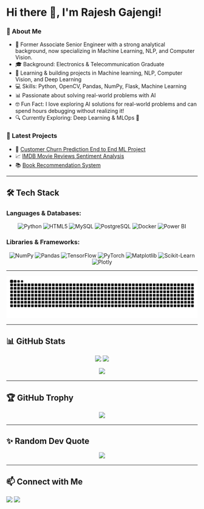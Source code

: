 
<!--
**Rajesh9825/Rajesh9825** is a ✨ _special_ ✨ repository because its `README.md` (this file) appears on your GitHub profile.

Here are some ideas to get you started:

- 🔭 I’m currently working on ...
- 🌱 I’m currently learning ...
- 👯 I’m looking to collaborate on ...
- 🤔 I’m looking for help with ...
- 💬 Ask me about ...
- 📫 How to reach me: ...
- 😄 Pronouns: ...
- ⚡ Fun fact: ...
-->


# Hi there 👋, I'm Rajesh Gajengi!

### 🚀 About Me
- 🔄 Former Associate Senior Engineer with a strong analytical background, now specializing in Machine Learning, NLP, and Computer Vision.
- 🎓 Background: Electronics & Telecommunication Graduate  
- 🧠 Learning & building projects in Machine learning, NLP, Computer Vision, and Deep Learning  
- 💻 Skills: Python, OpenCV, Pandas, NumPy, Flask, Machine Learning  
- 📊 Passionate about solving real-world problems with AI
- 🤓 Fun Fact: I love exploring AI solutions for real-world problems and can spend hours debugging without realizing it!
- 🔍 Currently Exploring: Deep Learning & MLOps 🚀


### 📌 Latest Projects
- 📝 [Customer Churn Prediction End to End ML Project](https://github.com/Rajesh9825/Customer-Churn-Prediction-ML)  
- 📈 [IMDB Movie Reviews Sentiment Analysis](https://github.com/Rajesh9825/IMDB-Reviews-Sentiment-Analysis)  
- 📚 [Book Recommendation System](https://github.com/Rajesh9825/book_recommender_system)  


---
## 🛠 Tech Stack

### **Languages & Databases:**
<p align="center">
  <img src="https://cdn.jsdelivr.net/gh/devicons/devicon/icons/python/python-original.svg" height="60" alt="Python"/>
  <img src="https://cdn.jsdelivr.net/gh/devicons/devicon/icons/html5/html5-original.svg" height="60" alt="HTML5"/>
  <img src="https://cdn.jsdelivr.net/gh/devicons/devicon/icons/mysql/mysql-original.svg" height="60" alt="MySQL"/>
  <img src="https://cdn.jsdelivr.net/gh/devicons/devicon/icons/postgresql/postgresql-original.svg" height="60" alt="PostgreSQL"/>
  <img src="https://cdn.jsdelivr.net/gh/devicons/devicon/icons/docker/docker-original.svg" height="60" alt="Docker"/>
  <img src="https://img.shields.io/badge/Power%20BI-F2C811?style=for-the-badge&logo=powerbi&logoColor=black" height="40" alt="Power BI"/>
</p>

### **Libraries & Frameworks:**
<p align="center">
  <img src="https://cdn.jsdelivr.net/gh/devicons/devicon/icons/numpy/numpy-original.svg" height="60" alt="NumPy"/>
  <img src="https://cdn.jsdelivr.net/gh/devicons/devicon/icons/pandas/pandas-original.svg" height="60" alt="Pandas"/>
  <img src="https://cdn.jsdelivr.net/gh/devicons/devicon/icons/tensorflow/tensorflow-original.svg" height="60" alt="TensorFlow"/>
  <img src="https://cdn.jsdelivr.net/gh/devicons/devicon/icons/pytorch/pytorch-original.svg" height="60" alt="PyTorch"/>
  <img src="https://cdn.jsdelivr.net/gh/devicons/devicon/icons/matplotlib/matplotlib-original.svg" height="60" alt="Matplotlib"/>
  <img src="https://cdn.jsdelivr.net/gh/devicons/devicon/icons/scikitlearn/scikitlearn-original.svg" height="60" alt="Scikit-Learn"/>
  <img src="https://img.shields.io/badge/Plotly-3F4F75?style=for-the-badge&logo=plotly&logoColor=white" height="40" alt="Plotly"/>
</p>

---

![snake gif](https://github.com/Rajesh9825/Rajesh9825/blob/output/github-snake-dark.svg)

---
## 📊 GitHub Stats
<p align="center">
  <img src="https://github-readme-stats.vercel.app/api?username=Rajesh9825&show_icons=true&theme=radical" width="48%"/>
  <img src="https://streak-stats.demolab.com?user=Rajesh9825&theme=radical&hide_border=true" width="48%"/>
</p>
<p align="center">
  <img src="https://github-readme-stats.vercel.app/api/top-langs/?username=Rajesh9825&layout=compact&theme=radical" width="48%"/>
</p>

---
## 🏆 GitHub Trophy
<p align="center">
  <img src="https://github-profile-trophy.vercel.app/?username=Rajesh9825&theme=radical"/>
</p>

---
## ✨ Random Dev Quote
<p align="center">
  <img src="https://quotes-github-readme.vercel.app/api?type=horizontal&theme=radical"/>
</p>


---
## 📫 Connect with Me
<p>
  <a href="https://linkedin.com/in/yourprofile"><img src="https://img.shields.io/badge/LinkedIn-blue?style=for-the-badge&logo=linkedin"/></a>
  <a href="https://github.com/Rajesh9825"><img src="https://img.shields.io/badge/GitHub-black?style=for-the-badge&logo=github"/></a>
</p>





